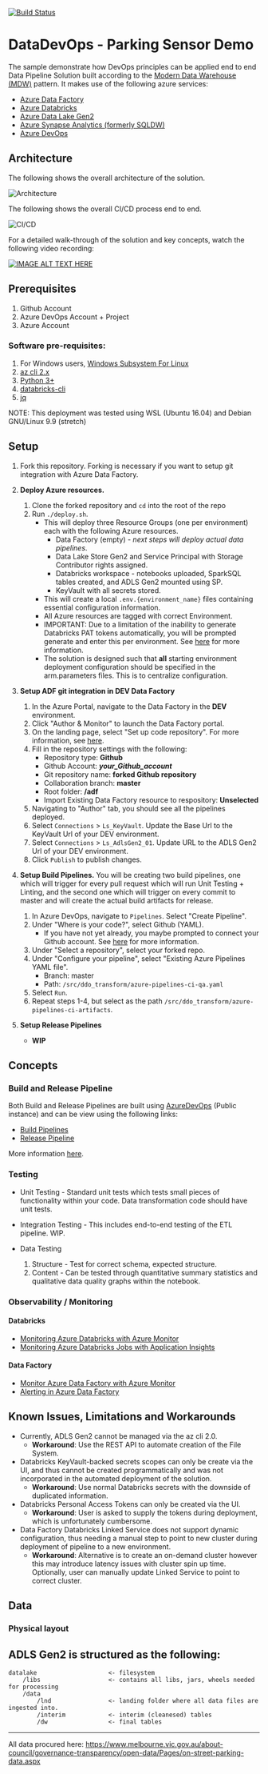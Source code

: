 [![Build Status](https://dev.azure.com/devlacepub/DataDevOps/_apis/build/status/ddo_transform-ci-artifacts?branchName=master)](https://dev.azure.com/devlacepub/DataDevOps/_build/latest?definitionId=3&branchName=master)

# DataDevOps - Parking Sensor Demo

The sample demonstrate how DevOps principles can be applied end to end Data Pipeline Solution built according to the [Modern Data Warehouse (MDW)](https://azure.microsoft.com/en-au/solutions/architecture/modern-data-warehouse/) pattern. It makes use of the following azure services:
- [Azure Data Factory](https://azure.microsoft.com/en-au/services/data-factory/)
- [Azure Databricks](https://azure.microsoft.com/en-au/services/databricks/)
- [Azure Data Lake Gen2](https://docs.microsoft.com/en-us/azure/storage/blobs/data-lake-storage-introduction)
- [Azure Synapse Analytics (formerly SQLDW)](https://azure.microsoft.com/en-au/services/synapse-analytics/)
- [Azure DevOps](https://azure.microsoft.com/en-au/services/devops/)

## Architecture

The following shows the overall architecture of the solution.

![Architecture](../../docs/images/architecture.PNG?raw=true "Architecture")

The following shows the overall CI/CD process end to end.

![CI/CD](../../docs/images/CI_CD_process.PNG?raw=true "CI/CD")

For a detailed walk-through of the solution and key concepts, watch the following video recording:

[![IMAGE ALT TEXT HERE](https://img.youtube.com/vi/Xs1-OU5cmsw/0.jpg)](https://www.youtube.com/watch?v=Xs1-OU5cmsw")

## Prerequisites
1. Github Account
2. Azure DevOps Account + Project
3. Azure Account

### Software pre-requisites:
1. For Windows users, [Windows Subsystem For Linux](https://docs.microsoft.com/en-us/windows/wsl/install-win10)
2. [az cli 2.x](https://docs.microsoft.com/en-us/cli/azure/install-azure-cli?view=azure-cli-latest)
3. [Python 3+](https://www.python.org/)
4. [databricks-cli](https://docs.azuredatabricks.net/dev-tools/databricks-cli.html)
5. [jq](https://stedolan.github.io/jq/)

NOTE: This deployment was tested using WSL (Ubuntu 16.04) and Debian GNU/Linux 9.9 (stretch)

## Setup

1. Fork this repository. Forking is necessary if you want to setup git integration with Azure Data Factory.
2. **Deploy Azure resources.** 
    1. Clone the forked repository and `cd` into the root of the repo
    2. Run `./deploy.sh`.
        - This will deploy three Resource Groups (one per environment) each with the following Azure resources.
            - Data Factory (empty) - *next steps will deploy actual data pipelines*.
            - Data Lake Store Gen2 and Service Principal with Storage Contributor rights assigned.
            - Databricks workspace - notebooks uploaded, SparkSQL tables created, and ADLS Gen2 mounted using SP.
            - KeyVault with all secrets stored.
        - This will create a local `.env.{environment_name}` files containing essential configuration information.
        - All Azure resources are tagged with correct Environment.
        - IMPORTANT: Due to a limitation of the inability to generate Databricks PAT tokens automatically, you will be prompted generate and enter this per environment. See [here](https://docs.azuredatabricks.net/dev-tools/databricks-cli.html#set-up-authentication) for more information.
        - The solution is designed such that **all** starting environment deployment configuration should be specified in the arm.parameters files. This is to centralize configuration.

3. **Setup ADF git integration in DEV Data Factory**
    1. In the Azure Portal, navigate to the Data Factory in the **DEV** environment.
    2. Click "Author & Monitor" to launch the Data Factory portal.
    3. On the landing page, select "Set up code repository". For more information, see [here](https://docs.microsoft.com/en-us/azure/data-factory/source-control).
    4. Fill in the repository settings with the following:
        - Repository type: **Github**
        - Github Account: ***your_Github_account***
        - Git repository name: **forked Github repository**
        - Collaboration branch: **master**
        - Root folder: **/adf**
        - Import Existing Data Factory resource to respository: **Unselected**
    5. Navigating to "Author" tab, you should see all the pipelines deployed.
    6. Select `Connections` > `Ls_KeyVault`. Update the Base Url to the KeyVault Url of your DEV environment.
    7. Select `Connections` > `Ls_AdlsGen2_01`. Update URL to the ADLS Gen2 Url of your DEV environment.
    8. Click `Publish` to publish changes.

4. **Setup Build Pipelines.** You will be creating two build pipelines, one which will trigger for every pull request which will run Unit Testing + Linting, and the second one which will trigger on every commit to master and will create the actual build artifacts for release.
    1. In Azure DevOps, navigate to `Pipelines`. Select "Create Pipeline".
    2. Under "Where is your code?", select Github (YAML).
        - If you have not yet already, you maybe prompted to connect your Github account. See [here](https://docs.microsoft.com/en-us/azure/devops/pipelines/repos/github?view=azure-devops&tabs=yaml#grant-access-to-your-github-repositories) for more information.
    3. Under "Select a repository", select your forked repo.
    3. Under "Configure your pipeline", select "Existing Azure Pipelines YAML file".
        - Branch: master
        - Path: `/src/ddo_transform/azure-pipelines-ci-qa.yaml`
    4. Select `Run`.
    5. Repeat steps 1-4, but select as the path `/src/ddo_transform/azure-pipelines-ci-artifacts`.

5. **Setup Release Pipelines**
    - **WIP**

## Concepts

### Build and Release Pipeline

Both Build and Release Pipelines are built using [AzureDevOps](https://dev.azure.com/) (Public instance) and can be view using the following links:
- [Build Pipelines](https://dev.azure.com/devlacepub/DataDevOps/_build)
- [Release Pipeline](https://dev.azure.com/devlacepub/DataDevOps/_release)

More information [here](./docs/CI_CD.md).
 
### Testing

- Unit Testing - Standard unit tests which tests small pieces of functionality within your code. Data transformation code should have unit tests.

- Integration Testing - This includes end-to-end testing of the ETL pipeline. WIP.

- Data Testing  
    1. Structure - Test for correct schema, expected structure.
    2. Content - Can be tested through quantitative summary statistics and qualitative data quality graphs within the notebook.

### Observability / Monitoring

#### Databricks
- [Monitoring Azure Databricks with Azure Monitor](https://docs.microsoft.com/en-us/azure/architecture/databricks-monitoring/)
- [Monitoring Azure Databricks Jobs with Application Insights](https://msdn.microsoft.com/en-us/magazine/mt846727.aspx)

#### Data Factory
- [Monitor Azure Data Factory with Azure Monitor](https://docs.microsoft.com/en-us/azure/data-factory/monitor-using-azure-monitor)
- [Alerting in Azure Data Factory](https://azure.microsoft.com/en-in/blog/create-alerts-to-proactively-monitor-your-data-factory-pipelines/)


## Known Issues, Limitations and Workarounds
- Currently, ADLS Gen2 cannot be managed via the az cli 2.0. 
  - **Workaround**: Use the REST API to automate creation of the File System.
- Databricks KeyVault-backed secrets scopes can only be create via the UI, and thus cannot be created programmatically and was not incorporated in the automated deployment of the solution.
  - **Workaround**: Use normal Databricks secrets with the downside of duplicated information.
- Databricks Personal Access Tokens can only be created via the UI.
  - **Workaround**: User is asked to supply the tokens during deployment, which is unfortunately cumbersome.
- Data Factory Databricks Linked Service does not support dynamic configuration, thus needing a manual step to point to new cluster during deployment of pipeline to a new environment.
  - **Workaround**: Alternative is to create an on-demand cluster however this may introduce latency issues with cluster spin up time. Optionally, user can manually update Linked Service to point to correct cluster.

## Data

### Physical layout

ADLS Gen2 is structured as the following:
------------

    datalake                    <- filesystem
        /libs                   <- contains all libs, jars, wheels needed for processing
        /data
            /lnd                <- landing folder where all data files are ingested into.
            /interim            <- interim (cleanesed) tables
            /dw                 <- final tables 


------------


All data procured here: https://www.melbourne.vic.gov.au/about-council/governance-transparency/open-data/Pages/on-street-parking-data.aspx
